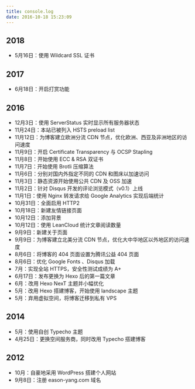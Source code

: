 ```yaml
---
title: console.log
date: 2016-10-18 15:23:09
---
```


## 2018

- 5月16日：使用 Wildcard SSL 证书

## 2017

- 6月18日：开启打赏功能

## 2016

- 12月3日：使用 ServerStatus 实时显示所有服务器状态
- 11月24日：本站已被列入 HSTS preload list
- 11月12日：为博客建立欧洲分流 CDN 节点，优化欧洲、西亚及非洲地区的访问速度
- 11月9日：开启 Certificate Transparency 与 OCSP Stapling
- 11月8日：开始使用 ECC & RSA 双证书
- 11月7日：开始使用 Brotli 压缩算法
- 11月6日：分别对国内外指定不同的 CDN 和图床以加速访问
- 11月3日：静态资源开始使用公共 CDN 及 OSS 加速
- 11月2日：针对 Disqus 开发的评论浏览模式（v0.1）上线
- 11月1日：使用 Nginx 转发请求给 Google Analytics 实现后端统计
- 10月31日：全面启用 HTTP2
- 10月18日：新建友情链接页面
- 10月12日：添加背景
- 10月12日：使用 LeanCloud 统计文章阅读数量
- 9月9日：新建关于页面
- 9月9日：为博客建立北美分流 CDN 节点，优化大中华地区以外地区的访问速度
- 8月6日：将博客的 404 页面设置为腾讯公益 404 页面
- 8月6日：优化 Google Fonts 、Disqus 加载
- 7月：实现全站 HTTPS，安全性测试成绩为 A+
- 6月17日：发布更换为 Hexo 后的第一篇文章
- 6月：改用 Hexo NexT 主题并小幅优化
- 5月：改用 Hexo 搭建博客，开始使用 landscape 主题
- 5月：弃用虚拟空间，将博客迁移到私有 VPS

## 2014

- 5月：使用自创 Typecho 主题
- 4月25日：更换空间服务商，同时改用 Typecho 搭建博客

## 2012

- 10月：自豪地采用 WordPress 搭建个人网站
- 9月8日：注册 eason-yang.com 域名